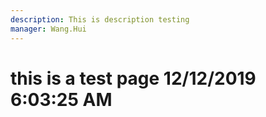 ```yaml
---
description: This is description testing
manager: Wang.Hui
---
```

# this is a test page 12/12/2019 6:03:25 AM